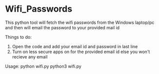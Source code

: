 # Wifi_Passwords
This python tool will fetch the wifi passwords from the Windows laptop/pc and then will email the password to your provided mail id

Things to do:
1. Open the code and add your email id and password in last line
2. Turn on less secure apps on for the provided email id else you won't recieve any email

Usage:
python wifi.py
python3 wifi.py
